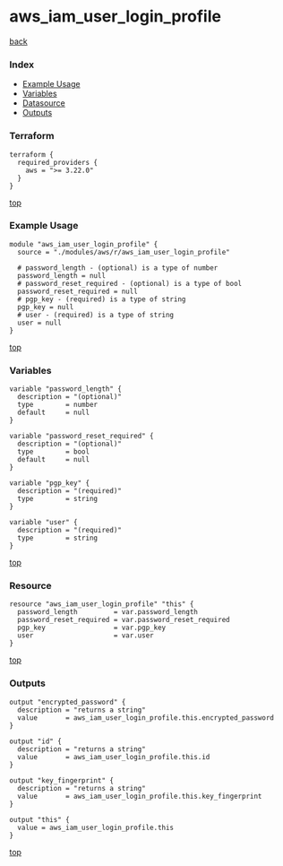 # aws_iam_user_login_profile

[back](../aws.md)

### Index

- [Example Usage](#example-usage)
- [Variables](#variables)
- [Datasource](#datasource)
- [Outputs](#outputs)

### Terraform

```hcl
terraform {
  required_providers {
    aws = ">= 3.22.0"
  }
}
```

[top](#index)

### Example Usage

```hcl
module "aws_iam_user_login_profile" {
  source = "./modules/aws/r/aws_iam_user_login_profile"

  # password_length - (optional) is a type of number
  password_length = null
  # password_reset_required - (optional) is a type of bool
  password_reset_required = null
  # pgp_key - (required) is a type of string
  pgp_key = null
  # user - (required) is a type of string
  user = null
}
```

[top](#index)

### Variables

```hcl
variable "password_length" {
  description = "(optional)"
  type        = number
  default     = null
}

variable "password_reset_required" {
  description = "(optional)"
  type        = bool
  default     = null
}

variable "pgp_key" {
  description = "(required)"
  type        = string
}

variable "user" {
  description = "(required)"
  type        = string
}
```

[top](#index)

### Resource

```hcl
resource "aws_iam_user_login_profile" "this" {
  password_length         = var.password_length
  password_reset_required = var.password_reset_required
  pgp_key                 = var.pgp_key
  user                    = var.user
}
```

[top](#index)

### Outputs

```hcl
output "encrypted_password" {
  description = "returns a string"
  value       = aws_iam_user_login_profile.this.encrypted_password
}

output "id" {
  description = "returns a string"
  value       = aws_iam_user_login_profile.this.id
}

output "key_fingerprint" {
  description = "returns a string"
  value       = aws_iam_user_login_profile.this.key_fingerprint
}

output "this" {
  value = aws_iam_user_login_profile.this
}
```

[top](#index)